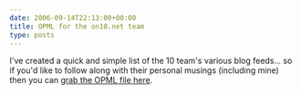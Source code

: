 ```yaml
---
date: 2006-09-14T22:13:00+00:00
title: OPML for the on10.net team
type: posts
---
```

I've created a quick and simple list of the 10 team's various blog feeds... so if you'd like to follow along with their personal musings (including mine) then you can [grab the OPML file here](https://www.duncanmackenzie.net/on10OPML.xml).
